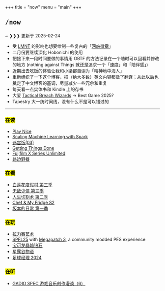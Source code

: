 +++
title = "now"
menu = "main"
+++

## <pre>/now</pre>

<div class="terminal-frame">

~ ❯❯❯ 更新于 2025-02-24

- 受 [LMNT](https://lmnt.me/) 的影响也想要绘制一些复古的「[网站徽章](https://lmnt.me/badges/)」
- 二月份要继续深化 Hobonichi 的使用
- 把接下来一段时间要做的事情用 OBTF 的方法记录在一个随时可以回看并修改的地方 (nothing against Things 就还是追求一个「速度」和「陪伴感」)
- 近期出去吃饭的体验让我和小梁都自诩为「精神地中海人」
- 重新组织了一下这个博客，把（绝大多数）英文内容都做了翻译；从此以后也奠定了中文博客的基调，尽量减少一些冗余和重复
- 每天看一点实体书和 Kindle 上的存书
- 大爱 [Tactical Breach Wizards](https://neodb.social/game/3xbuq2fGswthJXazbuaHKz) -> Best Game 2025?
- Tapestry 大一统时间线，没有什么不是可以错过的

</div>

***

### <mark>在读</mark>

- [Play Nice](https://neodb.social/book/5v1wd4MXksYCRPSjfmrGCn)
- [Scaling Machine Learning with Spark](https://neodb.social/book/0R8bOjkTvV0nSz52LpE8zw)
- [迷宫饭(03)](https://neodb.social/book/10bdiWlZUD9mB14OhVDMJ3)
- [Getting Things Done](https://neodb.social/book/7mJzGDRnyTPlAJv4jbNheN)
- [Fujifilm X Series Unlimited](https://neodb.social/book/3fVWBHuJSrtuNtbwPGOGj1)
- [路边野餐](https://neodb.social/book/2BCkKhhhbVzaUnMHmYNYEt)

### <mark>在看</mark>

- [白莲花度假村 第三季](https://neodb.social/tv/season/5V2AkD56wwmE7x9T2aR6Wg)
- [无敌少侠 第三季](https://neodb.social/tv/season/7FAIqU8PsxICFOcIQJlLkO)
- [人生切割术 第二季](https://neodb.social/tv/season/2iGcyQRlEuz7fvMuAIlsKK)
- [Chef & My Fridge S2](https://neodb.social/tv/season/0ScPjGF8F7v5dIXXJZio7y)
- [坂本的日常 第一季](https://neodb.social/tv/season/6En2oxib1Fi9gzrcGXDdbq)

### <mark>在玩</mark>

- [拉力赛艺术](https://neodb.social/game/771YP1aVCigKs2tHcLeuYo)
- [SPFL25](https://www.pessmokepatch.com/2024/10/spfl25.html) with [Megapatch 3](https://www.reddit.com/r/SPFootballLife/comments/1hztym5/release_megapatch_3_for_fl25_the_most_updated_and/), a community modded PES experience
- [宝可梦晶灿钻石](https://diamondpearl.pokemon.com/en-us/)
- [星露谷物语](https://store.steampowered.com/app/413150)
- [足球经理 2024](https://store.steampowered.com/app/2252570/Football_Manager_2024/)

### <mark>在听</mark>

- [GADIO SPEC 游戏音乐创作漫谈（6）](https://www.gcores.com/albums/144)
